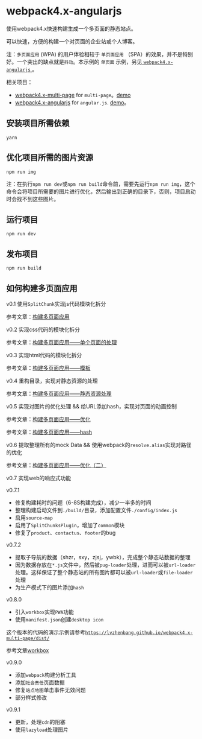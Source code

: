 # webpack4.x-angularjs

使用webpack4.x快速构建生成一个多页面的静态站点。

可以快速，方便的构建一个对页面的企业站或个人博客。

注：`多页面应用` (WPA) 的用户体验相较于 `单页面应用` （SPA）的效果，并不是特别好。一个突出的缺点就是`抖动`。本示例的 `单页面` 示例，另见[ `webpack4.x-angularjs` ](https://github.com/lvzhenbang/webpack4.x-angularjs)。

相关项目：

* [webpack4.x-multi-page](https://github.com/lvzhenbang/webpack4.x-multi-page) for `multi-page`。[demo](https://lvzhenbang.github.io/webpack4.x-multi-page/dist/)
* [webpack4.x-angularjs](https://github.com/lvzhenbang/webpack4.x-angularjs) for `angular.js`. [demo](https://lvzhenbang.github.io/webpack4.x-angularjs/dist/#/index)。

## 安装项目所需依赖

```
yarn
```

## 优化项目所需的图片资源

```
npm run img
```

注：在执行`npm run dev`或`npm run build`命令前，需要先运行`npm run img`，这个命令会将项目所需要的图片进行优化，然后输出到正确的目录下，否则，项目启动时会找不到这些图片。

## 运行项目

```
npm run dev
```

## 发布项目

```
npm run build
```

## 如何构建多页面应用

v0.1 使用`SplitChunk`实现js代码模块化拆分

参考文章：[构建多页面应用](https://github.com/lvzhenbang/webpack-learning/tree/master/doc/two/multi-page.md)

v0.2 实现css代码的模块化拆分

参考文章：[构建多页面应用——单个页面的处理](https://github.com/lvzhenbang/webpack-learning/tree/master/doc/two/multi-page-single-page.md)

v0.3 实现html代码的模块化拆分

参考文章：[构建多页面应用——模板](https://github.com/lvzhenbang/webpack-learning/tree/master/doc/two/multi-page-template.md)

v0.4 重构目录，实现对静态资源的处理

参考文章：[构建多页面应用——静态资源处理](https://github.com/lvzhenbang/webpack-learning/tree/master/doc/two/multi-page-img-category.md)

v0.5 实现对图片的优化处理 && 给URL添加hash，实现对页面的动画控制

参考文章：[构建多页面应用——优化](https://github.com/lvzhenbang/webpack-learning/tree/master/doc/two/multi-page-img-category.md)

参考文章：[构建多页面应用——hash](https://github.com/lvzhenbang/webpack-learning/tree/master/doc/two/multi-page-hash.md)

v0.6 提取整理所有的mock Data && 使用webpack的`resolve.alias`实现对路径的优化

参考文章：[构建多页面应用——优化（二）](https://github.com/lvzhenbang/webpack-learning/tree/master/doc/two/multi-page-mockdata.md)

v0.7 实现web的响应式功能

v0.7.1 

* 修复构建耗时的问题（6-8S构建完成），减少一半多的时间
* 整理构建启动文件到`./build/`目录，添加配置文件`./config/index.js`
* 启用`source-map`
* 启用了`SplitChunksPlugin`，增加了`common`模块
* 修复了`product`、`contactus`、`footer`的bug

v0.7.2

* 提取子导航的数据（shzr，sxy，zjsj，ywbk），完成整个静态站数据的整理
* 因为数据存放在`*.js`文件中，然后被`pug-loader`处理，进而可以被`url-loader`处理。这样保证了整个静态站的所有图片都可以被`url-loader`或`file-loader`处理
* 为生产模式下的图片添加`hash`

v0.8.0

* 引入`workbox`实现`PWA`功能
* 使用`manifest.json`创建`desktop icon`

这个版本的代码的演示示例请参考[`https://lvzhenbang.github.io/webpack4.x-multi-page/dist/`](https://lvzhenbang.github.io/webpack4.x-multi-page/dist/)

参考文章[workbox](https://github.com/lvzhenbang/webpack-learning/tree/master/doc/two/workbox.md)

v0.9.0

* 添加`webpack`构建分析工具
* 添加`社会责任`页面数据
* 修复`站点地图`单击事件无效问题
* 部分样式修改

v0.9.1

* 更新，处理`cdn`的阻塞
* 使用`lazyload`处理图片


